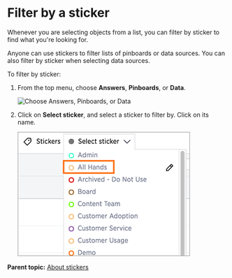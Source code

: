 # Filter by a sticker

Whenever you are selecting objects from a list, you can filter by sticker to find what you're looking for.

Anyone can use stickers to filter lists of pinboards or data sources. You can also filter by sticker when selecting data sources.

To filter by sticker:

1.   From the top menu, choose **Answers**, **Pinboards**, or **Data**. 

     ![](../../shared/conrefs/../../images/choose_data_answers_pinboards.png "Choose Answers, Pinboards,
                            or Data") 

2.   Click on **Select sticker**, and select a sticker to filter by. Click on its name. 

     ![](../../images/filter_by_sticker.png "Filter by a sticker") 


**Parent topic:** [About stickers](../../admin/data_modeling/stickers_concept.html)

